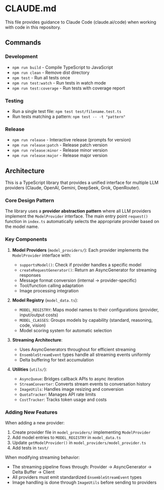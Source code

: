 # CLAUDE.md

This file provides guidance to Claude Code (claude.ai/code) when working with code in this repository.

## Commands

### Development
- `npm run build` - Compile TypeScript to JavaScript
- `npm run clean` - Remove dist directory
- `npm test` - Run all tests once
- `npm run test:watch` - Run tests in watch mode
- `npm run test:coverage` - Run tests with coverage report

### Testing
- Run a single test file: `npm test test/filename.test.ts`
- Run tests matching a pattern: `npm test -- -t "pattern"`

### Release
- `npm run release` - Interactive release (prompts for version)
- `npm run release:patch` - Release patch version
- `npm run release:minor` - Release minor version
- `npm run release:major` - Release major version

## Architecture

This is a TypeScript library that provides a unified interface for multiple LLM providers (Claude, OpenAI, Gemini, DeepSeek, Grok, OpenRouter).

### Core Design Pattern
The library uses a **provider abstraction pattern** where all LLM providers implement the `ModelProvider` interface. The main entry point `request()` function in `index.ts` automatically selects the appropriate provider based on the model name.

### Key Components

1. **Model Providers** (`model_providers/`): Each provider implements the `ModelProvider` interface with:
   - `supportsModel()`: Check if provider handles a specific model
   - `createRequestGenerator()`: Return an AsyncGenerator for streaming responses
   - Message format conversion (internal → provider-specific)
   - Tool/function calling adaptation
   - Image processing integration

2. **Model Registry** (`model_data.ts`): 
   - `MODEL_REGISTRY`: Maps model names to their configurations (provider, input/output costs)
   - `MODEL_CLASSES`: Groups models by capability (standard, reasoning, code, vision)
   - Model scoring system for automatic selection

3. **Streaming Architecture**: 
   - Uses AsyncGenerators throughout for efficient streaming
   - `EnsembleStreamEvent` types handle all streaming events uniformly
   - Delta buffering for text accumulation

4. **Utilities** (`utils/`):
   - `AsyncQueue`: Bridges callback APIs to async iteration
   - `StreamConverter`: Converts stream events to conversation history
   - `ImageUtils`: Handles image resizing and conversion
   - `QuotaTracker`: Manages API rate limits
   - `CostTracker`: Tracks token usage and costs

### Adding New Features

When adding a new provider:
1. Create provider file in `model_providers/` implementing `ModelProvider`
2. Add model entries to `MODEL_REGISTRY` in `model_data.ts`
3. Update `getModelProvider()` in `model_providers/model_provider.ts`
4. Add tests in `test/`

When modifying streaming behavior:
- The streaming pipeline flows through: Provider → AsyncGenerator → Delta Buffer → Client
- All providers must emit standardized `EnsembleStreamEvent` types
- Image handling is done through `ImageUtils` before sending to providers